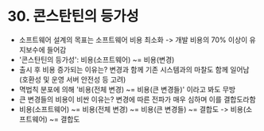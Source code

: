 # 30. 콘스탄틴의 등가성
- 소프트웨어 설계의 목표는 소프트웨어 비용 최소화 -> 개발 비용의 70% 이상이 유지보수에 들어감
- '콘스탄틴의 등가성': 비용(소프트웨어) ~= 비용(변경)
- 출시 후 비용 증가되는 이유는? 변경과 함께 기존 시스템과의 마찰도 함께 일어남(호환성 및 운영 서버 안전성 등 고려)
- 멱법칙 분포에 의해 '비용(전체 변경) ~= 비용(큰 변경들)' 이라고 봐도 무방
- 큰 변경들의 비용이 비싼 이유는? 변경에 따른 전파가 매우 심하며 이를 결합도라함
- 비용(소프트웨어) ~= 비용(전체 변경) ~= 비용(큰 변경들) ~= 결합도 -> 비용(소프트웨어) ~= 결합도
